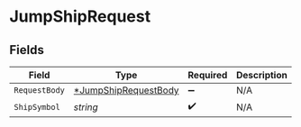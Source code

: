 # JumpShipRequest


## Fields

| Field                                                                  | Type                                                                   | Required                                                               | Description                                                            |
| ---------------------------------------------------------------------- | ---------------------------------------------------------------------- | ---------------------------------------------------------------------- | ---------------------------------------------------------------------- |
| `RequestBody`                                                          | [*JumpShipRequestBody](../../models/operations/jumpshiprequestbody.md) | :heavy_minus_sign:                                                     | N/A                                                                    |
| `ShipSymbol`                                                           | *string*                                                               | :heavy_check_mark:                                                     | N/A                                                                    |